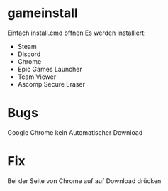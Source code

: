 # gameinstall
Einfach install.cmd öffnen
Es werden installiert:
  - Steam
  - Discord
  - Chrome
  - Epic Games Launcher
  - Team Viewer
  - Ascomp Secure Eraser
# Bugs
Google Chrome kein Automatischer Download
# Fix
Bei der Seite von Chrome auf auf Download drücken
